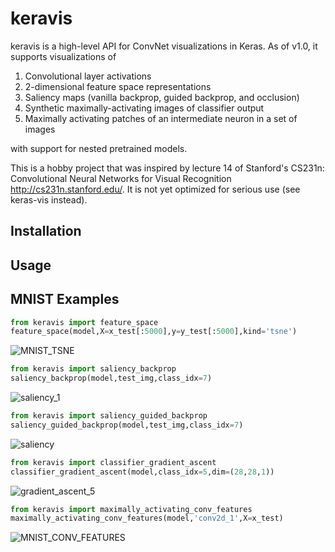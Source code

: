# keravis

keravis is a high-level API for ConvNet visualizations in Keras. As of v1.0, it supports visualizations of

1. Convolutional layer activations
2. 2-dimensional feature space representations
3. Saliency maps (vanilla backprop, guided backprop, and occlusion)
4. Synthetic maximally-activating images of classifier output
5. Maximally activating patches of an intermediate neuron in a set of images

with support for nested pretrained models.

This is a hobby project that was inspired by lecture 14 of Stanford's CS231n: Convolutional Neural Networks for Visual Recognition http://cs231n.stanford.edu/. It is not yet optimized for serious use (see keras-vis instead).

## Installation
## Usage

## MNIST Examples
```python
from keravis import feature_space
feature_space(model,X=x_test[:5000],y=y_test[:5000],kind='tsne')
```
![MNIST_TSNE](https://user-images.githubusercontent.com/65565946/132919099-7468290d-bc5d-4cfe-9cd4-22bea87f3849.png)

```python
from keravis import saliency_backprop
saliency_backprop(model,test_img,class_idx=7)
```
![saliency_1](https://user-images.githubusercontent.com/65565946/132919163-b4c4e5a8-a410-451c-9f23-7efbc3076110.png)

```python
from keravis import saliency_guided_backprop
saliency_guided_backprop(model,test_img,class_idx=7)
```
![saliency](https://user-images.githubusercontent.com/65565946/132919195-76ede1b1-a410-418e-ab75-1d2fa8e355bd.png)

```python
from keravis import classifier_gradient_ascent
classifier_gradient_ascent(model,class_idx=5,dim=(28,28,1))
```
![gradient_ascent_5](https://user-images.githubusercontent.com/65565946/132919308-2040b537-bdee-439b-b130-1f63c6547d4c.png)

```python
from keravis import maximally_activating_conv_features
maximally_activating_conv_features(model,'conv2d_1',X=x_test)
```
![MNIST_CONV_FEATURES](https://user-images.githubusercontent.com/65565946/132919503-2d3cd491-cfdb-4e79-a8ec-0cb8307392b5.png)


